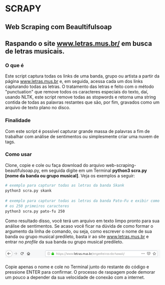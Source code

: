 # SCRAPY
## Web Scraping com Beaultifulsoap
Raspando o site www.letras.mus.br/ em busca de letras musicais.
-----
### O que é
Este script captura todas os links de uma banda, grupo ou artista a partir da página www.letras.mus.br e, em seguida, acessa cada um dos links capturando todas as letras. O tratamento das letras e feito com o método "punctuation" que remove todos os caracteres especiais do texto, daí, usando NLTK, este script remove todas as stopwords e retorna uma string contida de todas as palavras restantes que são, por fim, gravados como um arquivo de texto plano no disco.
### Finalidade
Com este script é possível capturar grande massa de palavras a fim de trabalhar com análise de sentimentos ou simplesmente criar uma nuvem de tags.
### Como usar
Clone, copie e cole ou faça download do arquivo web-scraping-beautifulsoap.py, em seguida digite em um Terminal **python3 scra.py [nome da banda ou grupo musical]**. Veja os exemplos a seguir:

```bash
# exemplo para capturar todas as letras da banda Skank
python3 scra.py skank

# exemplo para capturar todas as letras da banda Pato-Fu e exibir como preview 
# os 250 primeiros caracteres
python3 scra.py pato-fu 250
```
Como resultado disso, você terá um arquivo em texto limpo pronto para sua análise de sentimentos.
Se acaso você ficar na dúvida de como formar o argumento da linha de comando, ou seja, como escrever o nome de sua banda ou grupo musical predileto, basta ir ao site www.letras.mus.br e entrar no *profile* da sua banda ou grupo musical predileto.
<br/><br/><img src='url.png' width=700><br/><br/>
Copie apenas o nome e cole no Terminal junto do restante do código e pressione ENTER para confirmar. O processo de raspagem pode demorar um pouco a depender da sua velocidade de conexão com a internet. 
